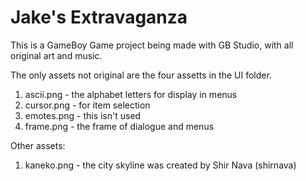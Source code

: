 # Jake's Extravaganza

This is a GameBoy Game project being made with GB Studio, with all original art and music.

The only assets not original are the four assetts in the UI folder.
 1. ascii.png - the alphabet letters for display in menus
 2. cursor.png - for item selection
 3. emotes.png - this isn't used
 4. frame.png - the frame of dialogue and menus

Other assets:
 1. kaneko.png - the city skyline was created by Shir Nava (shirnava)

